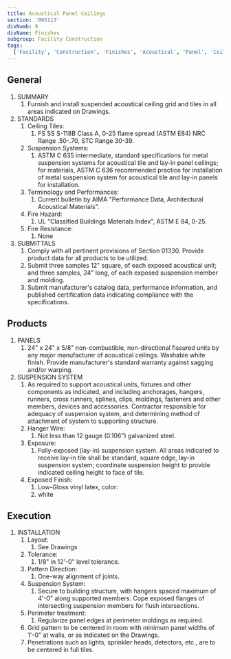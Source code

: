 ```yaml
---
title: Acoustical Panel Ceilings
section: '095113'
divNumb: 9
divName: Finishes
subgroup: Facility Construction
tags:
  ['Facility', 'Construction', 'Finishes', 'Acoustical', 'Panel', 'Ceilings']
---
```


## General

1. SUMMARY
   1. Furnish and install suspended acoustical ceiling grid and tiles in all areas indicated on Drawings.
1. STANDARDS
   1. Ceiling Tiles:
      1. FS SS S-118B Class A, 0-25 flame spread (ASTM E84) NRC Range .50-.70, STC Range 30-39.
   1. Suspension Systems:
      1. ASTM C 635 intermediate, standard specifications for metal suspension systems for acoustical tile and lay-in panel ceilings; for materials, ASTM C 636 recommended practice for installation of metal suspension system for acoustical tile and lay-in panels for installation.
   1. Terminology and Performances:
      1. Current bulletin by AIMA "Performance Data, Architectural Acoustical Materials".
   1. Fire Hazard:
      1. UL "Classified Buildings Materials Index", ASTM E 84, 0-25.
   1. Fire Resistance:
      1. None
1. SUBMITTALS
   1. Comply with all pertinent provisions of Section 01330. Provide product data for all products to be utilized.
   1. Submit three samples 12" square, of each exposed acoustical unit; and three samples, 24" long, of each exposed suspension member and molding.
   1. Submit manufacturer's catalog data, performance information, and published certification data indicating compliance with the specifications.

## Products

1. PANELS
   1. 24" x 24" x 5/8" non-combustible, non-directional fissured units by any major manufacturer of acoustical ceilings. Washable white finish. Provide manufacturer's standard warranty against sagging and/or warping.
2. SUSPENSION SYSTEM
   1. As required to support acoustical units, fixtures and other components as indicated, and including anchorages, hangers, runners, cross runners, splines, clips, moldings, fasteners and other members, devices and accessories. Contractor responsible for adequacy of suspension system, and determining method of attachment of system to supporting structure.
   2. Hanger Wire:
      1. Not less than 12 gauge (0.106") galvanized steel.
   3. Exposure:
      1. Fully-exposed (lay-in) suspension system. All areas indicated to receive lay-in tile shall be standard, square edge, lay-in suspension system; coordinate suspension height to provide indicated ceiling height to face of tile.
   4. Exposed Finish:
      1. Low-Gloss vinyl latex, color:
      2. white

## Execution

1. INSTALLATION
   1. Layout:
      1. See Drawings
   1. Tolerance:
      1. 1/8" in 12'-0" level tolerance.
   1. Pattern Direction:
      1. One-way alignment of joints.
   1. Suspension System:
      1. Secure to building structure, with hangers spaced maximum of 4'-0" along supported members. Cope exposed flanges of intersecting suspension members for flush intersections.
   1. Perimeter treatment:
      1. Regularize panel edges at perimeter moldings as required.
   1. Grid pattern to be centered in room with minimum panel widths of 1'-0" at walls, or as indicated on the Drawings.
   1. Penetrations such as lights, sprinkler heads, detectors, etc., are to be centered in full tiles.
